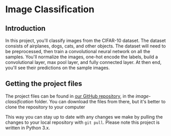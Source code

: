 # Image Classification

## Introduction

In this project, you'll classify images from the CIFAR-10 dataset. The dataset consists of airplanes, dogs, cats, and other objects. The dataset will need to be preprocessed, then train a convolutional neural network on all the samples. You'll normalize the images, one-hot encode the labels, build a convolutional layer, max pool layer, and fully connected layer. At then end, you'll see their predictions on the sample images.

## Getting the project files

The project files can be found in [our GitHub repository](https://github.com/udacity/deep-learning), in the _image-classification_ folder. You can download the files from there, but it's better to clone the repository to your computer

This way you can stay up to date with any changes we make by pulling the changes to your local repository with `git pull`. Please note this project is written in Python 3.x.